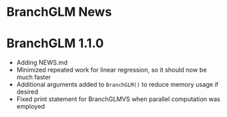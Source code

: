 BranchGLM News
================

# BranchGLM 1.1.0

-   Adding NEWS.md
-   Minimized repeated work for linear regression, so it should now be
    much faster
-   Additional arguments added to `BranchGLM()` to reduce memory usage
    if desired
-   Fixed print statement for BranchGLMVS when parallel computation was
    employed
